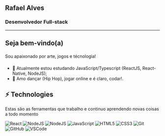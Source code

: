 ## Rafael Alves

### Desenvolvedor Full-stack

<hr>

## Seja bem-vindo(a)

<p style="margin: 22px 0;">
  Sou apaixonado por arte, jogos e técnologia!
</p>

- 🌱 Atualmente estou estudando JavaScript/Typescript (ReactJS, React-Native, NodeJS);
- 🖤 Amo dançar (Hip Hop), jogar online e é claro, codar!.

## ⚡ Technologies

Estas são as ferramentas que trabalho e continuo aprendendo novas coisas a todo momento

![React](https://img.shields.io/badge/-React-303846?style=flat-square&logo=react)
![NodeJS](https://img.shields.io/badge/-NodeJS-333333?style=flat-square&logo=node.js)
![NodeJS](https://img.shields.io/badge/-Typescript-3178c6?style=flat-square&logo=Typescript)
![JavaScript](https://img.shields.io/badge/-JavaScript-black?style=flat-square&logo=javascript)
![HTML5](https://img.shields.io/badge/-HTML5-E34F26?style=flat-square&logo=html5&logoColor=white)
![CSS3](https://img.shields.io/badge/-CSS3-1572B6?style=flat-square&logo=css3)
![Git](https://img.shields.io/badge/-Git-black?style=flat-square&logo=git)
![GitHub](https://img.shields.io/badge/-GitHub-181717?style=flat-square&logo=github)
![VSCode](https://img.shields.io/badge/-VSCode-007ACC?style=flat-square&logo=visual-studio-code&logoColor=white)
